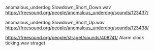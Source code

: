 anomalous_underdog
Slowdown_Short_Down.wav
https://freesound.org/people/anomalous_underdog/sounds/123437/

anomalous_underdog
Slowdown_Short_Up.wav
https://freesound.org/people/anomalous_underdog/sounds/123438/

https://freesound.org/people/straget/sounds/408741/
Alarm clock ticking.wav
straget
